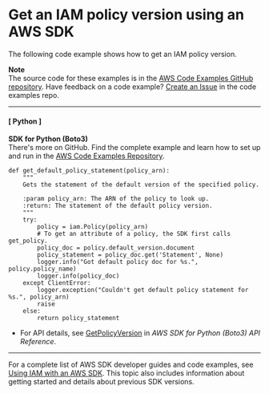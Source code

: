 # Get an IAM policy version using an AWS SDK<a name="example_iam_GetPolicyVersion_section"></a>

The following code example shows how to get an IAM policy version\.

**Note**  
The source code for these examples is in the [AWS Code Examples GitHub repository](https://github.com/awsdocs/aws-doc-sdk-examples)\. Have feedback on a code example? [Create an Issue](https://github.com/awsdocs/aws-doc-sdk-examples/issues/new/choose) in the code examples repo\. 

------
#### [ Python ]

**SDK for Python \(Boto3\)**  
 There's more on GitHub\. Find the complete example and learn how to set up and run in the [AWS Code Examples Repository](https://github.com/awsdocs/aws-doc-sdk-examples/tree/main/python/example_code/iam#code-examples)\. 
  

```
def get_default_policy_statement(policy_arn):
    """
    Gets the statement of the default version of the specified policy.

    :param policy_arn: The ARN of the policy to look up.
    :return: The statement of the default policy version.
    """
    try:
        policy = iam.Policy(policy_arn)
        # To get an attribute of a policy, the SDK first calls get_policy.
        policy_doc = policy.default_version.document
        policy_statement = policy_doc.get('Statement', None)
        logger.info("Got default policy doc for %s.", policy.policy_name)
        logger.info(policy_doc)
    except ClientError:
        logger.exception("Couldn't get default policy statement for %s.", policy_arn)
        raise
    else:
        return policy_statement
```
+  For API details, see [GetPolicyVersion](https://docs.aws.amazon.com/goto/boto3/iam-2010-05-08/GetPolicyVersion) in *AWS SDK for Python \(Boto3\) API Reference*\. 

------

For a complete list of AWS SDK developer guides and code examples, see [Using IAM with an AWS SDK](sdk-general-information-section.md)\. This topic also includes information about getting started and details about previous SDK versions\.